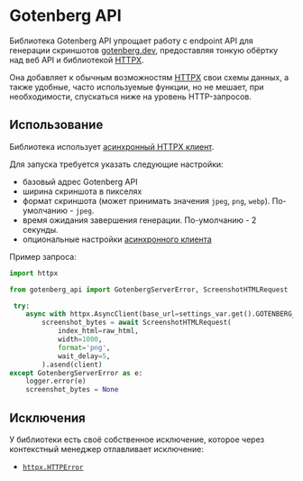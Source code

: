 # Gotenberg API

Библиотека Gotenberg API упрощает работу с endpoint API для генерации скриншотов [gotenberg.dev](https://gotenberg.dev/docs/routes#screenshots-route), предоставляя тонкую обёртку над веб API и библиотекой [HTTPX](https://www.python-httpx.org/).

Она добавляет к обычным возможностям [HTTPX](https://www.python-httpx.org/) свои схемы данных, а также удобные, часто используемые функции, но не мешает, при необходимости, спускаться ниже на уровень HTTP-запросов.

## Использование

Библиотека использует [асинхронный HTTPX клиент](https://www.python-httpx.org/api/#asyncclient).

Для запуска требуется указать следующие настройки:

- базовый адрес Gotenberg API
- ширина скриншота в пикселях
- формат скриншота (может принимать значения `jpeg`, `png`, `webp`). По-умолчанию - `jpeg`.
- время ожидания завершения генерации. По-умолчанию - 2 секунды.
- опциональные настройки [асинхронного клиента](https://www.python-httpx.org/api/#asyncclient)

Пример запроса:

```python
import httpx

from gotenberg_api import GotenbergServerError, ScreenshotHTMLRequest

 try:
    async with httpx.AsyncClient(base_url=settings_var.get().GOTENBERG_URL) as client:
        screenshot_bytes = await ScreenshotHTMLRequest(
            index_html=raw_html,
            width=1000,
            format='png',
            wait_delay=5,
        ).asend(client)
except GotenbergServerError as e:
    logger.error(e)
    screenshot_bytes = None
```

## Исключения

У библиотеки есть своё собственное исключение, которое через контекстный менеджер отлавливает исключение:

- [`httpx.HTTPError`](https://www.python-httpx.org/exceptions/)
